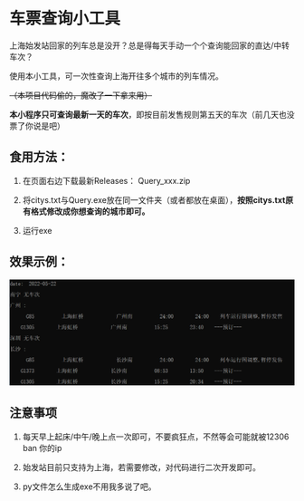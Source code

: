 # 车票查询小工具

上海始发站回家的列车总是没开？总是得每天手动一个个查询能回家的直达/中转车次？

使用本小工具，可一次性查询上海开往多个城市的列车情况。

~~（本项目代码偷的，魔改了一下拿来用）~~

**本小程序只可查询最新一天的车次**，即按目前发售规则第五天的车次（前几天也没票了你说是吧）

## 食用方法：

1. 在页面右边下载最新Releases： Query_xxx.zip

2. 将citys.txt与Query.exe放在同一文件夹（或者都放在桌面），**按照citys.txt原有格式修改成你想查询的城市即可。**

3. 运行exe

## 效果示例：

![app](https://github.com/equantumWang/ticket-query/blob/master/img.png) 

## 注意事项

1. 每天早上起床/中午/晚上点一次即可，不要疯狂点，不然等会可能就被12306 ban 你的ip

2. 始发站目前只支持为上海，若需要修改，对代码进行二次开发即可。

3. py文件怎么生成exe不用我多说了吧。
